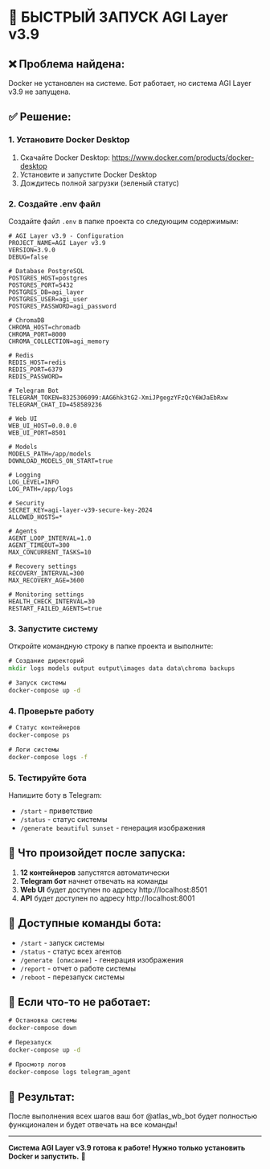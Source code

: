 # 🚀 БЫСТРЫЙ ЗАПУСК AGI Layer v3.9

## ❌ Проблема найдена:
Docker не установлен на системе. Бот работает, но система AGI Layer v3.9 не запущена.

## ✅ Решение:

### 1. Установите Docker Desktop
1. Скачайте Docker Desktop: https://www.docker.com/products/docker-desktop
2. Установите и запустите Docker Desktop
3. Дождитесь полной загрузки (зеленый статус)

### 2. Создайте .env файл
Создайте файл `.env` в папке проекта со следующим содержимым:

```env
# AGI Layer v3.9 - Configuration
PROJECT_NAME=AGI Layer v3.9
VERSION=3.9.0
DEBUG=false

# Database PostgreSQL
POSTGRES_HOST=postgres
POSTGRES_PORT=5432
POSTGRES_DB=agi_layer
POSTGRES_USER=agi_user
POSTGRES_PASSWORD=agi_password

# ChromaDB
CHROMA_HOST=chromadb
CHROMA_PORT=8000
CHROMA_COLLECTION=agi_memory

# Redis
REDIS_HOST=redis
REDIS_PORT=6379
REDIS_PASSWORD=

# Telegram Bot
TELEGRAM_TOKEN=8325306099:AAG6hk3tG2-XmiJPgegzYFzQcY6WJaEbRxw
TELEGRAM_CHAT_ID=458589236

# Web UI
WEB_UI_HOST=0.0.0.0
WEB_UI_PORT=8501

# Models
MODELS_PATH=/app/models
DOWNLOAD_MODELS_ON_START=true

# Logging
LOG_LEVEL=INFO
LOG_PATH=/app/logs

# Security
SECRET_KEY=agi-layer-v39-secure-key-2024
ALLOWED_HOSTS=*

# Agents
AGENT_LOOP_INTERVAL=1.0
AGENT_TIMEOUT=300
MAX_CONCURRENT_TASKS=10

# Recovery settings
RECOVERY_INTERVAL=300
MAX_RECOVERY_AGE=3600

# Monitoring settings
HEALTH_CHECK_INTERVAL=30
RESTART_FAILED_AGENTS=true
```

### 3. Запустите систему
Откройте командную строку в папке проекта и выполните:

```cmd
# Создание директорий
mkdir logs models output output\images data data\chroma backups

# Запуск системы
docker-compose up -d
```

### 4. Проверьте работу
```cmd
# Статус контейнеров
docker-compose ps

# Логи системы
docker-compose logs -f
```

### 5. Тестируйте бота
Напишите боту в Telegram:
- `/start` - приветствие
- `/status` - статус системы
- `/generate beautiful sunset` - генерация изображения

## 🎯 Что произойдет после запуска:

1. **12 контейнеров** запустятся автоматически
2. **Telegram бот** начнет отвечать на команды
3. **Web UI** будет доступен по адресу http://localhost:8501
4. **API** будет доступен по адресу http://localhost:8001

## 📱 Доступные команды бота:

- `/start` - запуск системы
- `/status` - статус всех агентов
- `/generate [описание]` - генерация изображения
- `/report` - отчет о работе системы
- `/reboot` - перезапуск системы

## 🔧 Если что-то не работает:

```cmd
# Остановка системы
docker-compose down

# Перезапуск
docker-compose up -d

# Просмотр логов
docker-compose logs telegram_agent
```

## 🎉 Результат:
После выполнения всех шагов ваш бот @atlas_wb_bot будет полностью функционален и будет отвечать на все команды!

---

**Система AGI Layer v3.9 готова к работе! Нужно только установить Docker и запустить.** 🚀

